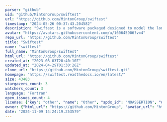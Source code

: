 ```yaml
---
parser: "github"
uid: "github/MintonGroup/swiftest"
url: "https://github.com/MintonGroup/swiftest"
timestamp: "2024-05-26 00:37:43.204582"
description: "Swiftest is a software packaged designed to model the long-term dynamical dynamics of n-body systems with a dominant central body, like the solar system. "
avatar: "https://avatars.githubusercontent.com/u/160645906?v=4"
repo_url: "https://github.com/MintonGroup/swiftest"
title: "Swiftest"
name: "swiftest"
full_name: "MintonGroup/swiftest"
html_url: "https://github.com/MintonGroup/swiftest"
created_at: "2023-08-03T20:40:10Z"
updated_at: "2024-04-29T01:30:26Z"
clone_url: "https://github.com/MintonGroup/swiftest.git"
homepage: "https://swiftest.readthedocs.io/en/latest/"
size: 43483
stargazers_count: 3
watchers_count: 3
language: "Fortran"
open_issues_count: 4
license: {"key": "other", "name": "Other", "spdx_id": "NOASSERTION", "url": null, "node_id": "MDc6TGljZW5zZTA="}
owner: {"html_url": "https://github.com/MintonGroup", "avatar_url": "https://avatars.githubusercontent.com/u/160645906?v=4", "login": "MintonGroup", "type": "Organization"}
date: "2024-11-09 14:24:19.253579"
---
```

